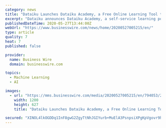 ```yaml
---
category: news
title: "Dataiku Launches Dataiku Academy, a Free Online Learning Tool to Enable All Users to Build Skills on the Leading Enterprise AI Platform"
excerpt: "Dataiku announces Dataiku Academy, a self-service learning portal that will enable any user to build skills related to data science."
publishedDateTime: 2020-05-27T13:44:00Z
webUrl: "https://www.businesswire.com/news/home/20200527005215/en/"
type: article
quality: 7
heat: 7
published: false

provider:
  name: Business Wire
  domain: businesswire.com

topics:
  - Machine Learning
  - AI

images:
  - url: "https://mms.businesswire.com/media/20200527005215/en/794053/23/Welcome-to-Academy2.jpg"
    width: 1200
    height: 627
    title: "Dataiku Launches Dataiku Academy, a Free Online Learning Tool to Enable All Users to Build Skills on the Leading Enterprise AI Platform"

secured: "XINOL4lkOGDDq1InF8gwG2ZgyTtNhJGIYurb+MuElA3PsnpsiXPgKpVgovr9hWrAWycz/VaZ0IfKTtVvZHKkCumyOjJdBllzQh/wU3Oz7NyjZaQl1qInOEXGVUgX2AUuRjJZnYO2LgXwTFH41NpJAUTVZue3Lk0VPCnfjAq17PBzX1JE8/osuAxrDmZ+s0aRvxp2ejgG66rywuDvjxlJ9W3UUUS4DUuDgmAhkKMyWN2h2sK/rlAAP/sra//qV9rbQnoVp9ic1PZ0ih+266TJNkrrEKe4lfbBhd2SrOqk4OU+y6Y9JyRQYhS72hx/qn8mJBxj7eXBWeFl4sTyIAciaL+1iaNKLzmNtBBLNgXLXXBjjNptMZxSutBuETRwgXUGaQKLAvGNykHOizAl8RZntfvTBN5RG8THFXyzG9mGaNPDyNyyiridF30h2IK8lIU3wzjHQ8h0UgtSLCgdBAZs/3fJxy6vInxoNP12QD5irFE=;47CgqHhkAdXTyaeJi/9fpw=="
---
```


